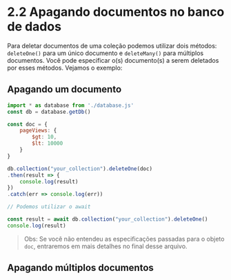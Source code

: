 # 2.2 Apagando documentos no banco de dados

Para deletar documentos de uma coleção podemos utilizar dois métodos: `deleteOne()` para um único documento e `deleteMany()` para múltiplos documentos. Você pode especificar o(s) documento(s) a serem deletados por esses métodos. Vejamos o exemplo:

## Apagando um documento

```javascript
import * as database from './database.js'
const db = database.getDb()

const doc = {
    pageViews: {
        $gt: 10,
        $lt: 10000
    }
}

db.collection("your_collection").deleteOne(doc)
.then(result => {
    console.log(result)
})
.catch(err => console.log(err))

// Podemos utilizar o await

const result = await db.collection("your_collection").deleteOne()
console.log(result)
```
> Obs: Se você não entendeu as especificações passadas para o objeto `doc`, entraremos em mais detalhes no final desse arquivo.

## Apagando múltiplos documentos
